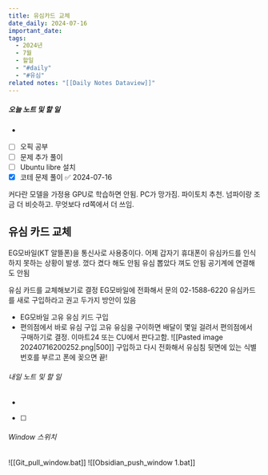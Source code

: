 ```yaml
---
title: 유심카드 교체
date_daily: 2024-07-16
important_date: 
tags:
  - 2024년
  - 7월
  - 할일
  - "#daily"
  - "#유심"
related notes: "[[Daily Notes Dataview]]"
---
```

##### 오늘 노트 및 할 일 
- 
- [ ] 오픽 공부
- [ ] 문제 추가 풀이
- [ ] Ubuntu libre 설치
- [x] 코테 문제 풀이 ✅ 2024-07-16

커다란 모델을 가정용 GPU로 학습하면 안됨.
PC가 망가짐.
파이토치 추천. 넘파이랑 조금 더 비슷하고. 무엇보다 rd쪽에서 더 쓰임.

## 유심 카드 교체
EG모바일(KT 알뜰폰)을 통신사로 사용중이다.
어제 갑자기 휴대폰이 유심카드를 인식하지 못하는 상황이 발생.
껐다 켰다 해도 안됨
유심 뽑았다 껴도 안됨
공기계에 연결해도 안됨

유심 카드를 교체해보기로 결정
EG모바일에 전화해서 문의
02-1588-6220
유심카드를 새로 구입하라고 권고
두가지 방안이 있음
- EG모바일 고유 유심 키드 구입
- 편의점에서 바로 유심 구입
고유 유심을 구이하면 배달이 몇일 걸려서 편의점에서 구매하기로 결정.
이마트24 또는 CU에서 판다고함.
![[Pasted image 20240716200252.png|500]]
구입하고 다시 전화해서 유심침 뒷면에 있는 식별번호를 부르고 폰에 꽂으면 끝!

###### 내일 노트 및 할 일
- 
- [ ] 


######  Window 스위치
![[Git_pull_window.bat]]
![[Obsidian_push_window 1.bat]]

